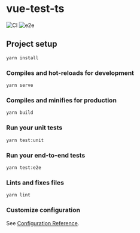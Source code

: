 # vue-test-ts

![CI](https://github.com/stefanseeger/vue-test-ts/workflows/CI/badge.svg) 
![e2e](https://github.com/stefanseeger/vue-test-ts/workflows/e2e/badge.svg)

## Project setup
```
yarn install
```

### Compiles and hot-reloads for development
```
yarn serve
```

### Compiles and minifies for production
```
yarn build
```

### Run your unit tests
```
yarn test:unit
```

### Run your end-to-end tests
```
yarn test:e2e
```

### Lints and fixes files
```
yarn lint
```

### Customize configuration
See [Configuration Reference](https://cli.vuejs.org/config/).
